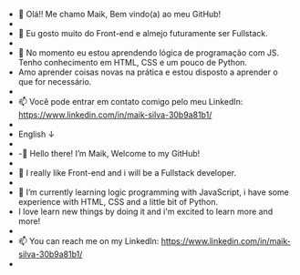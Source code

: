 - 👋 Olá!! Me chamo Maik, Bem vindo(a) ao meu GitHub!
- 
- 👀 Eu gosto muito do Front-end e almejo futuramente ser Fullstack.
- 
- 🌱 No momento eu estou aprendendo lógica de programação com JS. Tenho conhecimento em HTML, CSS e um pouco de Python.
- Amo aprender coisas novas na prática e estou disposto a aprender o que for necessário.
- 
- 📫 Você pode entrar em contato comigo pelo meu LinkedIn: https://www.linkedin.com/in/maik-silva-30b9a81b1/
- 
- English ↓
- 
- -👋 Hello there! I’m Maik, Welcome to my GitHub!
- 
- 👀 I really like Front-end and i will be a Fullstack developer.
- 
- 🌱 I’m currently learning logic programming with JavaScript, i have some experience with HTML, CSS and a little bit of Python.
- I love learn new things by doing it and i'm excited to learn more and more!
-
- 📫 You can reach me on my LinkedIn: https://www.linkedin.com/in/maik-silva-30b9a81b1/
-

<!---
mikesilvasdv/mikesilvasdv is a ✨ special ✨ repository because its `README.md` (this file) appears on your GitHub profile.
You can click the Preview link to take a look at your changes.
--->
